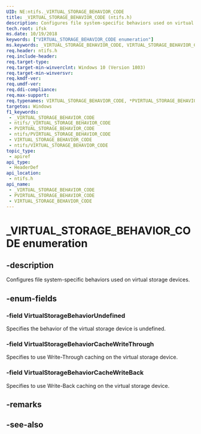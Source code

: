 ```yaml
---
UID: NE:ntifs._VIRTUAL_STORAGE_BEHAVIOR_CODE
title: _VIRTUAL_STORAGE_BEHAVIOR_CODE (ntifs.h)
description: Configures file system-specific behaviors used on virtual storage devices.
tech.root: ifsk
ms.date: 10/19/2018
keywords: ["VIRTUAL_STORAGE_BEHAVIOR_CODE enumeration"]
ms.keywords: _VIRTUAL_STORAGE_BEHAVIOR_CODE, VIRTUAL_STORAGE_BEHAVIOR_CODE, *PVIRTUAL_STORAGE_BEHAVIOR_CODE,
req.header: ntifs.h
req.include-header: 
req.target-type: 
req.target-min-winverclnt: Windows 10 (Version 1803)
req.target-min-winversvr: 
req.kmdf-ver: 
req.umdf-ver: 
req.ddi-compliance: 
req.max-support: 
req.typenames: VIRTUAL_STORAGE_BEHAVIOR_CODE, *PVIRTUAL_STORAGE_BEHAVIOR_CODE
targetos: Windows
f1_keywords:
 - _VIRTUAL_STORAGE_BEHAVIOR_CODE
 - ntifs/_VIRTUAL_STORAGE_BEHAVIOR_CODE
 - PVIRTUAL_STORAGE_BEHAVIOR_CODE
 - ntifs/PVIRTUAL_STORAGE_BEHAVIOR_CODE
 - VIRTUAL_STORAGE_BEHAVIOR_CODE
 - ntifs/VIRTUAL_STORAGE_BEHAVIOR_CODE
topic_type:
 - apiref
api_type:
 - HeaderDef
api_location:
 - ntifs.h
api_name:
 - _VIRTUAL_STORAGE_BEHAVIOR_CODE
 - PVIRTUAL_STORAGE_BEHAVIOR_CODE
 - VIRTUAL_STORAGE_BEHAVIOR_CODE
---
```


# _VIRTUAL_STORAGE_BEHAVIOR_CODE enumeration


## -description

Configures file system-specific behaviors used on virtual storage devices.

## -enum-fields

### -field VirtualStorageBehaviorUndefined 

Specifies the behavior of the virtual storage device is undefined.

### -field VirtualStorageBehaviorCacheWriteThrough 

Specifies to use Write-Through caching on the virtual storage device.

### -field VirtualStorageBehaviorCacheWriteBack 

Specifies to use Write-Back caching on the virtual storage device.

## -remarks

## -see-also

